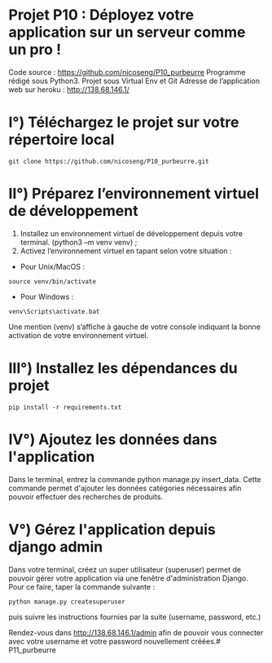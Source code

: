 # Projet P10 : Déployez votre application sur un serveur comme un pro !

Code source : https://github.com/nicoseng/P10_purbeurre
Programme rédigé sous Python3. Projet sous Virtual Env et Git 
Adresse de l’application web sur heroku : http://138.68.146.1/

# I°) Téléchargez le projet sur votre répertoire local

```
git clone https://github.com/nicoseng/P10_purbeurre.git
```

# II°) Préparez l’environnement virtuel de développement

1.  Installez un environnement virtuel de développement depuis votre terminal. (python3 –m venv venv) ;
2.  Activez l’environnement virtuel en tapant selon votre situation :
- Pour Unix/MacOS :  
```
source venv/bin/activate
```
- Pour Windows : 
```
venv\Scripts\activate.bat
```

Une mention (venv) s’affiche à gauche de votre console indiquant la bonne activation de votre environnement virtuel.

# III°) Installez les dépendances du projet

```
pip install -r requirements.txt
```
# IV°) Ajoutez les données dans l'application

Dans le terminal, entrez la commande python manage.py insert_data. 
Cette commande permet d'ajouter les données catégories nécessaires afin pouvoir effectuer des recherches de produits.

# V°) Gérez l'application depuis django admin

Dans votre terminal, créez un super utilisateur (superuser) permet de pouvoir gérer votre application via une fenêtre d'administration Django. Pour ce faire, taper la commande suivante :
```
python manage.py createsuperuser
```
puis suivre les instructions fournies par la suite (username, password, etc.) 

Rendez-vous dans http://138.68.146.1/admin afin de pouvoir vous connecter avec votre username et votre password nouvellement créées.# P11_purbeurre
